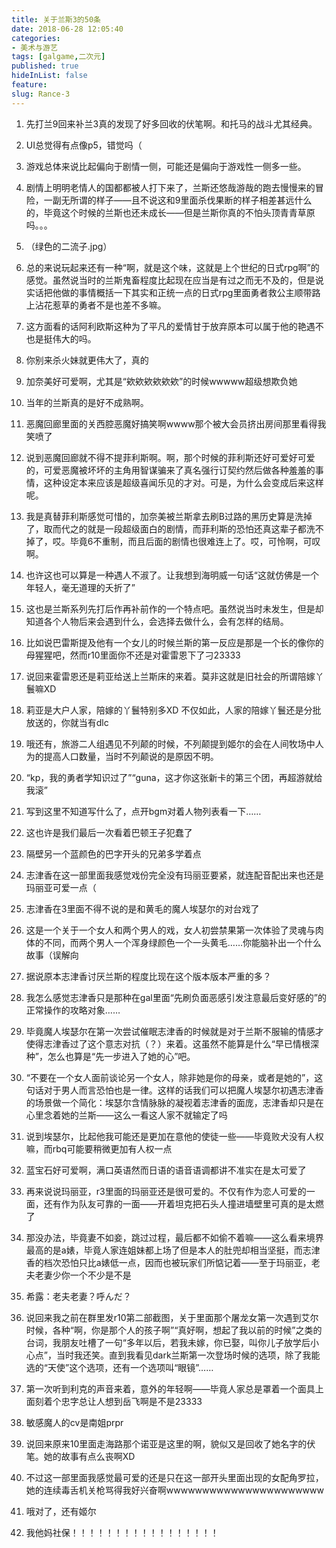 ```yaml
---
title: 关于兰斯3的50条
date: 2018-06-28 12:05:40
categories:
- 美术与游艺
tags: [galgame,二次元]
published: true
hideInList: false
feature: 
slug: Rance-3
---
```

1. 先打兰9回来补兰3真的发现了好多回收的伏笔啊。和托马的战斗尤其经典。


2. UI总觉得有点像p5，错觉吗（


3. 游戏总体来说比起偏向于剧情一侧，可能还是偏向于游戏性一侧多一些。


4. 剧情上明明老情人的国都都被人打下来了，兰斯还悠哉游哉的跑去慢慢来的冒险，一副无所谓的样子——且不说这和9里面杀伐果断的样子相差甚远什么的，毕竟这个时候的兰斯也还未成长——但是兰斯你真的不怕头顶青青草原吗。。。


5. （绿色的二流子.jpg）


6. 总的来说玩起来还有一种“啊，就是这个味，这就是上个世纪的日式rpg啊”的感觉。虽然说当时的兰斯鬼畜程度比起现在应当是有过之而无不及的，但是说实话把他做的事情概括一下其实和正统一点的日式rpg里面勇者救公主顺带路上沾花惹草的勇者不是也差不多嘛。


7. 这方面看的话阿利欧斯这种为了平凡的爱情甘于放弃原本可以属于他的艳遇不也是挺伟大的吗。


8. 你别来杀火妹就更伟大了，真的


9. 加奈美好可爱啊，尤其是“欸欸欸欸欸欸”的时候wwwww超级想欺负她


10. 当年的兰斯真的是好不成熟啊。


11. 恶魔回廊里面的关西腔恶魔好搞笑啊wwww那个被大会员挤出房间那里看得我笑喷了


12. 说到恶魔回廊就不得不提菲利斯啊。啊，那个时候的菲利斯还好可爱好可爱的，可爱恶魔被坏坏的主角用智谋骗来了真名强行订契约然后做各种羞羞的事情，这种设定本来应该是超级喜闻乐见的才对。可是，为什么会变成后来这样呢。


13. 我是真替菲利斯感觉可惜的，加奈美被兰斯拿去刷B过路的黑历史算是洗掉了，取而代之的就是一段超级面白的剧情，而菲利斯的恐怕还真这辈子都洗不掉了，哎。毕竟6不重制，而且后面的剧情也很难连上了。哎，可怜啊，可叹啊。


14. 也许这也可以算是一种遇人不淑了。让我想到海明威一句话“这就仿佛是一个年轻人，毫无道理的夭折了”


15. 这也是兰斯系列先打后作再补前作的一个特点吧。虽然说当时未发生，但是却知道各个人物后来会遇到什么，会选择去做什么，会有怎样的结局。


16. 比如说巴雷斯提及他有一个女儿的时候兰斯的第一反应是那是一个长的像你的母猩猩吧，然而r10里面你不还是对霍雷恩下了刁23333


17. 说回来霍雷恩还是莉亚给送上兰斯床的来着。莫非这就是旧社会的所谓陪嫁丫鬟嘛XD


18. 莉亚是大户人家，陪嫁的丫鬟特别多XD 不仅如此，人家的陪嫁丫鬟还是分批放送的，你就当有dlc


19. 哦还有，旅游二人组遇见不列颠的时候，不列颠提到姬尔的会在人间牧场中人为的提高人口数量，当时不列颠说的是原因不明。


20. “kp，我的勇者学知识过了”“guna，这才你这张新卡的第三个团，再超游就给我滚”


21. 写到这里不知道写什么了，点开bgm对着人物列表看一下……


22. 这也许是我们最后一次看着巴顿王子犯蠢了


23. 隔壁另一个蓝颜色的巴字开头的兄弟多学着点


24. 志津香在这一部里面我感觉戏份完全没有玛丽亚要紧，就连配音配出来也还是玛丽亚可爱一点（


25. 志津香在3里面不得不说的是和黄毛的魔人埃瑟尔的对台戏了


26. 这是一个关于一个女人和两个男人的戏，女人初尝禁果第一次体验了灵魂与肉体的不同，而两个男人一个浑身绿颜色一个一头黄毛……你能脑补出一个什么故事（误解向


27. 据说原本志津香讨厌兰斯的程度比现在这个版本版本严重的多？


28. 我怎么感觉志津香只是那种在gal里面“先刷负面恶感引发注意最后变好感的”的正常操作的攻略对象……


29. 毕竟魔人埃瑟尔在第一次尝试催眠志津香的时候就是对于兰斯不服输的情感才使得志津香过了这个意志对抗（？）来着。这虽然不能算是什么“早已情根深种”，怎么也算是“先一步进入了她的心”吧。


30. “不要在一个女人面前谈论另一个女人，除非她是你的母亲，或者是她的”，这句话对于男人而言恐怕也是一律。这样的话我们可以把魔人埃瑟尔初遇志津香的场景做一个简化：埃瑟尔含情脉脉的凝视着志津香的面庞，志津香却只是在心里念着她的兰斯——这么一看这人家不就输定了吗


31. 说到埃瑟尔，比起他我可能还是更加在意他的使徒一些——毕竟败犬没有人权嘛，而rbq可能要稍微更加有人权一点


32. 蓝宝石好可爱啊，满口英语然而日语的语音语调都讲不准实在是太可爱了


33. 再来说说玛丽亚，r3里面的玛丽亚还是很可爱的。不仅有作为恋人可爱的一面，还有作为队友可靠的一面——开着坦克把石头人撞进墙壁里可真的是太燃了


34. 那没办法，毕竟妻不如妾，跳过过程，最后都不如偷不着嘛——这么看来境界最高的是a婊，毕竟人家连姐妹都上场了但是本人的肚兜却相当坚挺，而志津香的档次恐怕只比a婊低一点，因而也被玩家们所惦记着——至于玛丽亚，老夫老妻少你一个不少是不是


35. 希露：老夫老妻？呼んだ？


36. 说回来我之前在群里发r10第二部截图，关于里面那个屠龙女第一次遇到艾尔时候，各种“啊，你是那个人的孩子啊”“真好啊，想起了我以前的时候”之类的台词，我朋友吐槽了一句“多年以后，若我未嫁，你已娶，叫你儿子放学后小心点”，当时我还笑。直到我看见dark兰斯第一次登场时候的选项，除了我能选的“天使”这个选项，还有一个选项叫“眼镜”……


37. 第一次听到利克的声音来着，意外的年轻啊——毕竟人家总是罩着一个面具上面刻着个忠字总让人想到岳飞啊是不是23333


38. 敏感魔人的cv是南姐prpr


39. 说回来原来10里面走海路那个诺亚是这里的啊，貌似又是回收了她名字的伏笔。她的故事有点么丧啊XD


40. 不过这一部里面我感觉最可爱的还是只在这一部开头里面出现的女配角罗拉，她的连续毒舌机关枪骂得我好兴奋啊wwwwwwwwwwwwwwwwwwwwww


41. 哦对了，还有姬尔


42. 我他妈社保！！！！！！！！！！！！！！！！！
